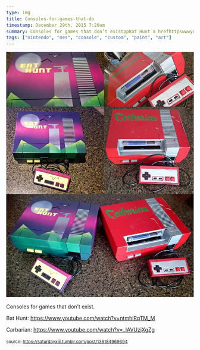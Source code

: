 ```yaml
---
type: img
title: Consoles-for-games-that-do
timestamp: December 29th, 2015 7:20am
summary: Consoles for games that don’t existppBat Hunt a hrefhttpswwwyoutubecomwatchvntmhiRqTMM targetblankhttpswwwyoutubecomwatcCarbarian a hrefhttpswwwyoutubecomwatchvIAVUzjXgZg targetblankhttpswwwyoutubecomwatchvIAVUzjXgZgap 
tags: ["nintendo", "nes", "console", "custom", "paint", "art"]
---
```

<img src="../media/136184969694.jpg"/>
                                                                                          
Consoles for games that don’t exist.

Bat Hunt: <a href="https://www.youtube.com/watch?v=ntmhiRqTM_M" target="_blank">https://www.youtube.com/watch?v=ntmhiRqTM_M</a>

Carbarian: <a href="https://www.youtube.com/watch?v=_IAVUzjXgZg" target="_blank">https://www.youtube.com/watch?v=_IAVUzjXgZg</a>
 
                                    
                
                
                
                
                                
<small>source: https://saturdayxiii.tumblr.com/post/136184969694</small>